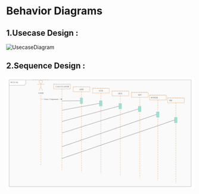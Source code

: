 # Behavior Diagrams
## 1.Usecase Design :
![UsecaseDiagram](https://embed.creately.com/e2YmllmM8bP?type=svg)
## 2.Sequence Design :
![Sequence](https://github.com/260214/MinorProject/blob/main/Design/Sequence%20Diagram(Behav).png)